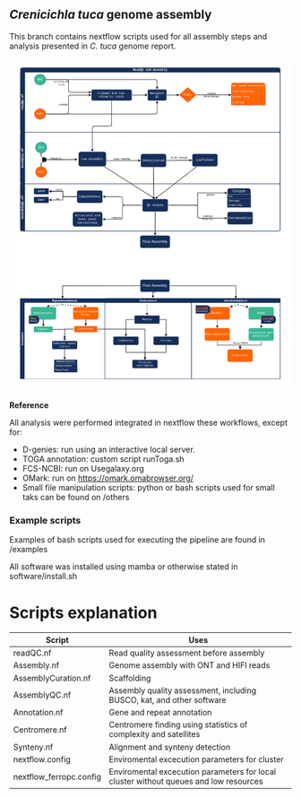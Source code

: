 ## *Crenicichla tuca* genome assembly
This branch contains nextflow scripts used for all assembly steps and analysis presented in *C. tuca* genome report.

<img src="https://github.com/mylena-s/assembly_project/blob/CtucaBranch/github.png?raw=true" width="1000">

**Reference**

All analysis were performed integrated in nextflow these workflows, except for:
* D-genies: run using an interactive local server.
* TOGA annotation: custom script runToga.sh
* FCS-NCBI: run on Usegalaxy.org
* OMark: run on https://omark.omabrowser.org/
* Small file manipulation scripts: python or bash scripts used for small taks can be found on /others

### Example scripts 
Examples of bash scripts used for executing the pipeline are found in /examples

All software was installed using mamba or otherwise stated in software/install.sh

# Scripts explanation
| Script | Uses |
| -------- | ------------------------------------------|
| readQC.nf | Read quality assessment before assembly |
| Assembly.nf | Genome assembly with ONT and HIFI reads |
| AssemblyCuration.nf | Scaffolding |
| AssemblyQC.nf | Assembly quality assessment, including BUSCO, kat, and other software |
| Annotation.nf | Gene and repeat annotation |	
| Centromere.nf | Centromere finding using statistics of complexity and satellites |
| Synteny.nf | Alignment and synteny detection |
| nextflow.config | Enviromental excecution parameters for cluster |
| nextflow_ferropc.config | Enviromental excecution parameters for local cluster without queues and low resources |
